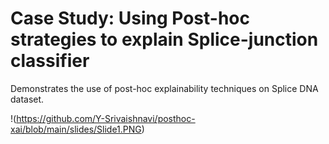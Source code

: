 # Case Study: Using Post-hoc strategies to explain Splice-junction classifier

Demonstrates the use of post-hoc explainability techniques on Splice DNA dataset. 

!(https://github.com/Y-Srivaishnavi/posthoc-xai/blob/main/slides/Slide1.PNG)
